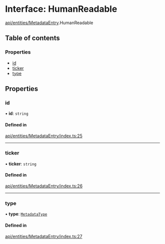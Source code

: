 # Interface: HumanReadable

[api/entities/MetadataEntry](../wiki/api.entities.MetadataEntry).HumanReadable

## Table of contents

### Properties

- [id](../wiki/api.entities.MetadataEntry.HumanReadable#id)
- [ticker](../wiki/api.entities.MetadataEntry.HumanReadable#ticker)
- [type](../wiki/api.entities.MetadataEntry.HumanReadable#type)

## Properties

### id

• **id**: `string`

#### Defined in

[api/entities/MetadataEntry/index.ts:25](https://github.com/PolymeshAssociation/polymesh-sdk/blob/079537ad/src/api/entities/MetadataEntry/index.ts#L25)

___

### ticker

• **ticker**: `string`

#### Defined in

[api/entities/MetadataEntry/index.ts:26](https://github.com/PolymeshAssociation/polymesh-sdk/blob/079537ad/src/api/entities/MetadataEntry/index.ts#L26)

___

### type

• **type**: [`MetadataType`](../wiki/api.entities.MetadataEntry.types.MetadataType)

#### Defined in

[api/entities/MetadataEntry/index.ts:27](https://github.com/PolymeshAssociation/polymesh-sdk/blob/079537ad/src/api/entities/MetadataEntry/index.ts#L27)
